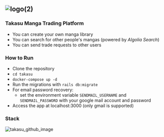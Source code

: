 ![logo(2)](https://user-images.githubusercontent.com/50502021/177497085-d4acf1a3-952f-4537-a1a4-32ffab2e2ce3.png)
---
### Takasu Manga Trading Platform

- You can create your own manga library
- You can search for other people's mangas (powered by *Algolia Search*)
- You can send trade requests to other users

### How to Run
* Clone the repository
* `cd takasu`
* `docker-compose up -d`
* Run the migrations with `rails db:migrate`
* For email password recovery:
  - set the environment variable `SENDMAIL_USERNAME` and `SENDMAIL_PASSWORD` with your google mail account and password
* Access the app at localhost:3000 (only gmail is supported)

### Stack
![takasu_github_image](https://user-images.githubusercontent.com/50502021/177503462-7c89f209-9474-457f-ad40-e75a3b15f68f.png)
